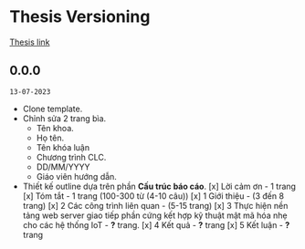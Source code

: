 # Thesis Versioning
[Thesis link](https://www.overleaf.com/read/mwzrhwrbmxhb)

## 0.0.0
`13-07-2023`
- Clone template.
- Chỉnh sửa 2 trang bìa.
	- Tên khoa.
	- Họ tên.
	- Tên khóa luận
	- Chương trình CLC.
	- DD/MM/YYYY
	- Giáo viên hướng dẫn.
- Thiết kế outline dựa trên phần **Cấu trúc báo cáo**.
[x] Lời cảm ơn - 1 trang
[x] Tóm tắt - 1 trang (100-300 từ (4-10 câu))
[x] 1 Giới thiệu - (3 đến 8 trang)
[x] 2 Các công trình liên quan - (5-15 trang)
[x] 3 Thực hiện nền tảng web server giao tiếp phần cứng kết hợp kỹ thuật mật mã hóa nhẹ cho các hệ thống IoT - **?** trang.
[x] 4 Kết quả - **?** trang
[x] 5 Kết luận - **?** trang

